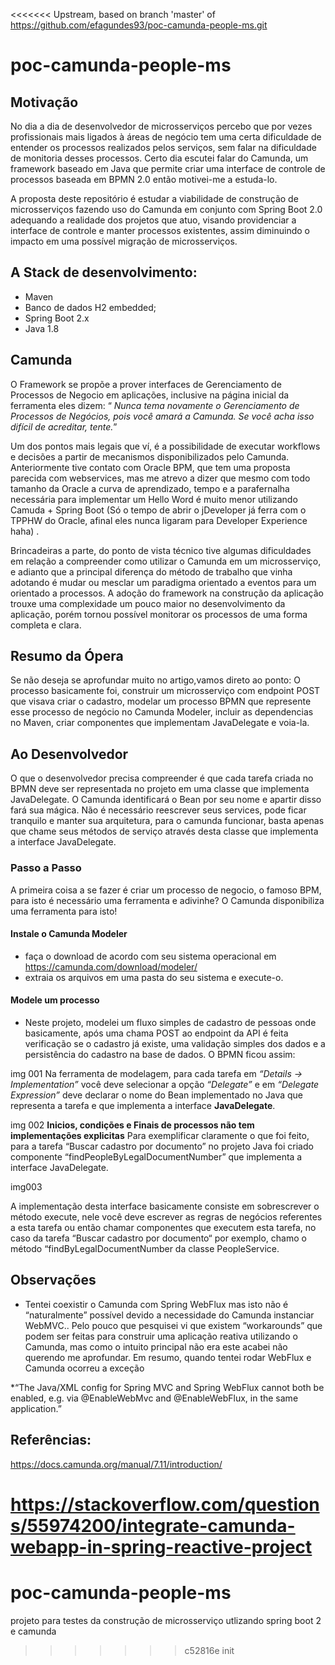 <<<<<<< Upstream, based on branch 'master' of https://github.com/efagundes93/poc-camunda-people-ms.git
# poc-camunda-people-ms
## Motivação

No dia a dia de desenvolvedor de microsserviços percebo que por vezes profissionais mais ligados à áreas de negócio tem uma certa dificuldade de entender os processos realizados pelos serviços, sem falar na dificuldade de monitoria desses processos. Certo dia escutei falar do Camunda, um framework baseado em Java que permite criar uma interface de controle de processos baseada em BPMN 2.0 então motivei-me a estuda-lo.

A proposta deste repositório é estudar a viabilidade de construção de microsserviços fazendo uso do Camunda em conjunto com Spring Boot 2.0 adequando a realidade dos projetos que atuo, visando providenciar a interface de controle e manter processos existentes,  assim diminuindo o impacto em uma possível migração de microsserviços.


## A Stack de desenvolvimento:

- Maven 
- Banco de dados H2 embedded;
- Spring Boot 2.x
- Java 1.8


## Camunda

O Framework se propõe a prover interfaces de Gerenciamento de Processos de Negocio em aplicações, inclusive na página inicial da ferramenta eles dizem: 
“ *Nunca tema novamente o Gerenciamento de Processos de Negócios, pois você amará a Camunda. Se você acha isso difícil de acreditar, tente.*”

Um dos pontos mais legais que ví, é a possibilidade de executar workflows e decisões a partir de mecanismos disponibilizados pelo Camunda. Anteriormente tive contato com Oracle BPM, que tem uma proposta parecida com webservices, mas me atrevo a dizer que mesmo com todo tamanho da Oracle a curva de aprendizado, tempo e a parafernalha necessária para implementar um Hello Word é muito menor utilizando Camuda + Spring Boot (Só o tempo de abrir o jDeveloper já ferra com o TPPHW do Oracle, afinal eles nunca ligaram para Developer Experience haha) . 

Brincadeiras a parte, do ponto de vista técnico tive algumas dificuldades em relação a compreender como utilizar o Camunda em um microsserviço, e adianto que a principal diferença do método de trabalho que vinha adotando é mudar ou mesclar um paradigma orientado a eventos para um orientado a processos. A adoção do framework na construção da aplicação trouxe uma complexidade um pouco maior no desenvolvimento da aplicação, porém tornou possível monitorar os processos de uma forma completa e clara.

## Resumo da Ópera

Se não deseja se aprofundar muito no artigo,vamos direto ao ponto: O processo basicamente foi, construir um microsserviço com endpoint POST que visava criar o cadastro, modelar um processo BPMN que represente esse processo de negócio no Camunda Modeler, incluir as dependencias no Maven, criar componentes que implementam JavaDelegate e voia-la.

## Ao Desenvolvedor 

O que o desenvolvedor precisa compreender é que cada tarefa criada no BPMN deve ser representada no projeto em uma classe que implementa JavaDelegate. O Camunda identificará o Bean por seu nome e apartir disso fará sua mágica. Não é necessário reescrever seus services, pode ficar tranquilo e manter sua arquitetura, para o camunda funcionar, basta apenas que chame seus métodos de serviço através desta classe que implementa a interface JavaDelegate.

### Passo a Passo

A primeira coisa a se fazer é criar um processo de negocio, o famoso BPM, para isto é necessário uma ferramenta e adivinhe? O Camunda disponibiliza uma ferramenta para isto! 

#### Instale o Camunda Modeler 
- faça o download de acordo com seu sistema operacional em https://camunda.com/download/modeler/ 
- extraia os arquivos em uma pasta do seu sistema e execute-o.

#### Modele um processo
- Neste projeto, modelei um fluxo simples de cadastro de pessoas onde basicamente, após uma chama POST ao endpoint da API é feita verificação se o cadastro já existe, uma validação simples dos dados e a persistência do cadastro na base de dados. O BPMN ficou assim:

img 001 
Na ferramenta de modelagem, para cada tarefa em *“Details -> Implementation”* você deve selecionar a opção *“Delegate”* e em *“Delegate Expression”* deve declarar o nome do Bean implementado no Java que representa a tarefa e que implementa a interface **JavaDelegate**.

img 002 
**Inicios, condições e Finais de processos não tem implementações explicitas**
Para exemplificar claramente o que foi feito, para a tarefa “Buscar cadastro por documento” no projeto Java foi criado componente  “findPeopleByLegalDocumentNumber” que implementa a interface JavaDelegate. 

img003

A implementação desta interface basicamente consiste em sobrescrever o método execute, nele você deve escrever as regras de negócios referentes a esta tarefa ou então chamar componentes que executem esta tarefa, no caso da tarefa “Buscar cadastro por documento“ por exemplo, chamo o método “findByLegalDocumentNumber da classe PeopleService.


## Observações
- Tentei coexistir o Camunda com Spring WebFlux mas isto não é “naturalmente” possível devido a necessidade do Camunda instanciar WebMVC.. Pelo pouco que pesquisei vi que existem “workarounds” que podem ser feitas para construir uma aplicação reativa utilizando o Camunda, mas como o intuito principal não era este acabei não querendo me aprofundar. Em resumo, quando tentei rodar WebFlux e Camunda ocorreu a exceção

*“The Java/XML config for Spring MVC and Spring WebFlux cannot both be enabled, e.g. via @EnableWebMvc and @EnableWebFlux, in the same application.”


## Referências:
https://docs.camunda.org/manual/7.11/introduction/

https://stackoverflow.com/questions/55974200/integrate-camunda-webapp-in-spring-reactive-project
=======
# poc-camunda-people-ms
projeto para testes da construção de microsserviço utlizando spring boot 2 e camunda
>>>>>>> c52816e init
